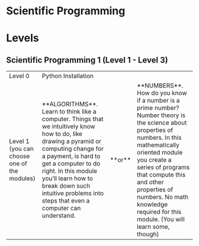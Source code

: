 # Scientific Programming



# Levels

## Scientific Programming 1 (Level 1 - Level 3)


<table>
  <tr>
    <td> Level 0 </td><td colspan="3"> Python Installation </td>
  </tr><tr>
    <td>
      Level 1 (you can choose one of the modules)
    </td><td>
      **ALGORITHMS**. Learn to think like a computer. Things that we intuitively know how to do, like drawing a pyramid or computing change for a payment, is hard to get a computer to do right. In this module you’ll learn how to break down such intuitive problems into steps that even a computer can understand.
    </td><td>
      **or**
    </td><td>
      **NUMBERS**. How do you know if a number is a prime number? Number theory is the science about properties of numbers. In this mathematically oriented module you create a series of programs that compute this and other properties of numbers. No math knowledge required for this module. (You will learn some, though)
    </td>
  </tr>
</table>
